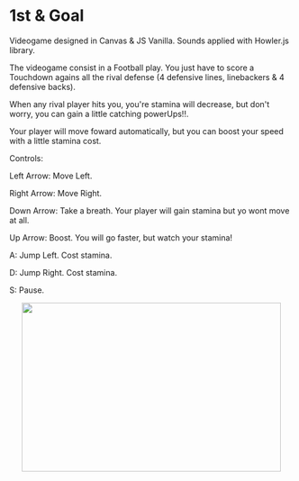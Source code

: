 # 1st & Goal

Videogame designed in Canvas & JS Vanilla. Sounds applied with Howler.js library.

The videogame consist in a Football play. You just have to score a Touchdown agains all the rival defense (4 defensive lines, linebackers & 4 defensive backs).

When any rival player hits you, you're stamina will decrease, but don't worry, you can gain a little catching powerUps!!.

Your player will move foward automatically, but you can boost your speed with a little stamina cost.

Controls:

Left Arrow: Move Left.

Right Arrow: Move Right.

Down Arrow: Take a breath. Your player will gain stamina but yo wont move at all.

Up Arrow: Boost. You will go faster, but watch your stamina!

A: Jump Left. Cost stamina.

D: Jump Right. Cost stamina.

S: Pause.



<p align="center">
  <img width="460" height="300" src="https://media.giphy.com/media/zf8yrM8nVERvW/giphy.gif">
</p>
